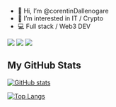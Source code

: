 - 👋 Hi, I’m @corentinDallenogare
- 👀 I’m interested in IT / Crypto
- 💻 Full stack / Web3 DEV 


![](https://img.shields.io/badge/OS-Windows-informational?style=flat&logo=Windows&logoColor=white&color=#139c6c)
![](https://img.shields.io/badge/Editor-VSCode-informational?style=flat&logo=VisualStudioCode&logoColor=white&color=#139c6c)
![](https://img.shields.io/badge/Code-Python-informational?style=flat&logo=Python&logoColor=white&color=#139c6c)

## My GitHub Stats
[![GitHub stats](https://github-readme-stats.vercel.app/api?username=corentinDallenogare&hide=stars,prs&count_private=false&include_all_commits=true&show_icons=true&theme=radical)](https://github.com/corentinDallenogare)


[![Top Langs](https://github-readme-stats.vercel.app/api/top-langs/?username=corentinDallenogare&count_private=true&layout=compact&theme=radical)](https://github.com/corentinDallenogare)

<!---
corentinDallenogare/corentinDallenogare is a ✨ special ✨ repository because its `README.md` (this file) appears on your GitHub profile.
You can click the Preview link to take a look at your changes.
--->
